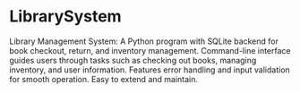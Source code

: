 # LibrarySystem
Library Management System: A Python program with SQLite backend for book checkout, return, and inventory management. Command-line interface guides users through tasks such as checking out books, managing inventory, and user information. Features error handling and input validation for smooth operation. Easy to extend and maintain.
